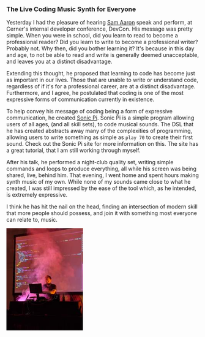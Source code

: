 ### The Live Coding Music Synth for Everyone


Yesterday I had the pleasure of hearing [Sam Aaron][Sam's Twitter Account] speak and perform, at Cerner's internal developer conference, DevCon. His message was pretty simple. When you were in school, did you learn to read to become a professional reader? Did you learn to write to become a professional writer? Probably not. Why then, did you bother learning it? It's because in this day and age, to not be able to read and write is generally deemed unacceptable, and leaves you at a distinct disadvantage.

Extending this thought, he proposed that learning to code has become just as important in our lives. Those that are unable to write or understand code, regardless of if it's for a professional career, are at a distinct disadvantage. Furthermore, and I agree, he postulated that coding is one of the most expressive forms of communication currently in existence.

To help convey his message of coding being a form of expressive communication, he created [Sonic Pi]. Sonic Pi is a simple program allowing users of all ages, (and all skill sets), to code musical sounds. The DSL that he has created abstracts away many of the complexities of programming, allowing users to write something as simple as `play 70` to create their first sound. Check out the Sonic Pi site for more information on this. The site has a great tutorial, that I am still working through myself.

After his talk, he performed a night-club quality set, writing simple commands and loops to produce everything, all while his screen was being shared, live, behind him. That evening, I went home and spent hours making synth music of my own. While none of my sounds came close to what he created, I was still impressed by the ease of the tool which, as he intended, is extremely expressive.

I think he has hit the nail on the head, finding an intersection of modern skill that more people should possess, and join it with something most everyone can relate to, music.

![Sam Aaron performing at Cerner's internal developer conference.](/public/2018_06_08_sam_aaron_sonic_pi_devcon.jpg)


[Sam's Twitter Account]: https://twitter.com/samaaron
[Sonic Pi]: https://sonic-pi.net/

